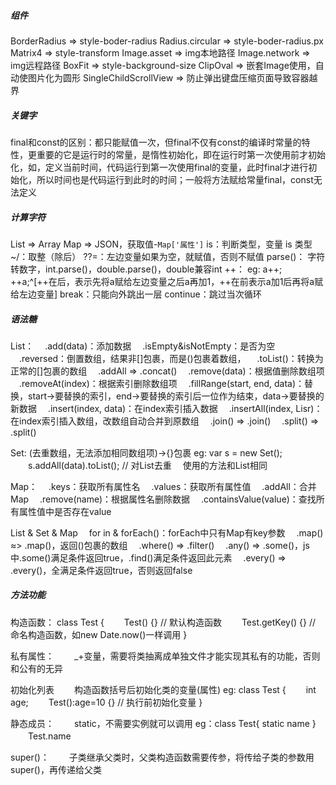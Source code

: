##### 组件
BorderRadius => style-boder-radius
Radius.circular => style-boder-radius.px
Matrix4 => style-transform
Image.asset => img本地路径
Image.network => img远程路径
BoxFit => style-background-size
ClipOval => 嵌套Image使用，自动使图片化为圆形
SingleChildScrollView => 防止弹出键盘压缩页面导致容器越界

##### 关键字
final和const的区别：都只能赋值一次，但final不仅有const的编译时常量的特性，更重要的它是运行时的常量，是惰性初始化，即在运行时第一次使用前才初始化，如，定义当前时间，代码运行到第一次使用final的变量，此时final才进行初始化，所以时间也是代码运行到此时的时间；一般将方法赋给常量final，const无法定义

##### 计算字符
List => Array
Map => JSON，获取值-`Map['属性']`
is：判断类型，变量 is 类型
~/：取整（除后）
??=：左边变量如果为空，就赋值，否则不赋值
parse()： 字符转数字，int.parse()，double.parse()，double兼容int
++： eg: a++; ++a;^[++在后，表示先将a赋给左边变量之后a再加1，++在前表示a加1后再将a赋给左边变量]
break：只能向外跳出一层
continue：跳过当次循环

##### 语法糖
List：
　.add(data)：添加数据
　.isEmpty&isNotEmpty：是否为空
　.reversed：倒置数组，结果非[]包裹，而是()包裹着数组，
　.toList()：转换为正常的[]包裹的数组
　.addAll => .concat()
　.remove(data)：根据值删除数组项
　.removeAt(index)：根据索引删除数组项
　.fillRange(start, end, data)：替换，start->要替换的索引，end->要替换的索引后一位作为结束，data->要替换的新数据
　.insert(index, data)：在index索引插入数据
　.insertAll(index, Lisr)：在index索引插入数组，改数组自动合并到原数组
　.join() => .join()
　.split() => .split()

Set: (去重数组，无法添加相同数组项)->{}包裹
eg: var s = new Set();
　　s.addAll(data).toList();	// 对List去重
　使用的方法和List相同

Map：
　.keys：获取所有属性名
　.values：获取所有属性值
　.addAll：合并Map
　.remove(name)：根据属性名删除数据
　.containsValue(value)：查找所有属性值中是否存在value


List & Set & Map
　for in & forEach()：forEach中只有Map有key参数
　.map() ≈> .map()，返回()包裹的数组
　.where() => .filter()
　.any() => .some()，js中.some()满足条件返回true，.find()满足条件返回此元素
　.every() => .every()，全满足条件返回true，否则返回false

##### 方法功能
构造函数：
class Test {
　　Test() {}	// 默认构造函数
　　Test.getKey() {}		// 命名构造函数，如new Date.now()一样调用
}

私有属性：
　　_+变量，需要将类抽离成单独文件才能实现其私有的功能，否则和公有的无异

初始化列表
　　构造函数括号后初始化类的变量(属性)
eg:
class Test {
　　int age;
　　Test():age=10 {}	// 执行前初始化变量
}

静态成员：
　　static，不需要实例就可以调用
eg：class Test{ static name } 
　　Test.name

super()：
　　子类继承父类时，父类构造函数需要传参，将传给子类的参数用super()，再传递给父类